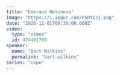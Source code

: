 ```yaml
---
title: "Embrace Holiness"
image: "https://i.imgur.com/P5DYI2j.png"
date: "2020-11-01T09:30:00.000Z"
video:
  type: "vimeo"
  id: 474401799
speaker:
  name: "Bart Wilkins"
  permalink: "bart-wilkins"
series: "cope"
---
```

